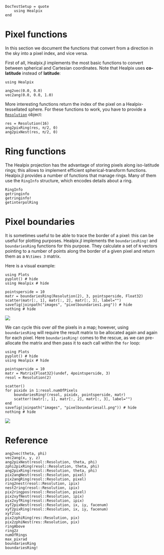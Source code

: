 ```@meta
DocTestSetup = quote
    using Healpix
end
```

# Pixel functions

In this section we document the functions that convert from a
direction in the sky into a pixel index, and vice versa.

First of all, Healpix.jl implements the most basic functions to
convert between spherical and Cartesian coordinates. Note that Healpix
uses **co-latitude** instead of **latitude**:

```@setup pixelexample1
using Healpix
```

```@repl pixelexample1
ang2vec(0.0, 0.0)
vec2ang(0.0, 0.0, 1.0)
```

More interesting functions return the index of the pixel on a
Healpix-tessellated sphere. For these functions to work, you have to
provide a [`Resolution`](@ref) object:

```@repl pixelexample1
res = Resolution(16)
ang2pixRing(res, π/2, 0)
ang2pixNest(res, π/2, 0)
```

# Ring functions

The Healpix projection has the advantage of storing pixels along
iso-latitude rings; this allows to implement efficient
spherical-transform functions. Healpix.jl provides a number of
functions that manage rings. Many of them use the `RingInfo`
structure, which encodes details about a ring.

```@docs
RingInfo
getringinfo
getringinfo!
getinterpolRing
```


# Pixel boundaries

It is sometimes useful to be able to trace the border of a pixel: this
can be useful for plotting purposes. Healpix.jl implements the
`boundariesRing!` and `boundariesRing` functions for this purpose.
They calculate a set of ``N`` vectors pointing to a number of points
along the border of a given pixel and return them as a ``N\times 3``
matrix.

Here is a visual example:

```@example
using Plots
pyplot() # hide
using Healpix # hide

pointsperside = 10
matr = boundariesRing(Resolution(2), 3, pointsperside, Float32)
scatter(matr[:, 1], matr[:, 2], matr[:, 3], label="")
savefig(joinpath("images", "pixelboundaries1.png")) # hide
nothing # hide
```
![](images/pixelboundaries1.png)

We can cycle this over *all* the pixels in a map; however, using
`boundariesRing` will require the result matrix to be allocated again
and again for each pixel. Here `boundariesRing!` comes to the rescue,
as we can pre-allocate the matrix and then pass it to each call within
the `for` loop:

```@example
using Plots
pyplot() # hide
using Healpix # hide

pointsperside = 10
matr = Matrix{Float32}(undef, 4pointsperside, 3)
resol = Resolution(2)

scatter()
for pixidx in 1:resol.numOfPixels
    boundariesRing!(resol, pixidx, pointsperside, matr)
    scatter!(matr[:, 1], matr[:, 2], matr[:, 3], label="")
end
savefig(joinpath("images", "pixelboundariesall.png")) # hide
nothing # hide
```
![](images/pixelboundariesall.png)


# Reference

```@docs
ang2vec(theta, phi)
vec2ang(x, y, z)
ang2pixNest(resol::Resolution, theta, phi)
zphi2pixRing(resol::Resolution, theta, phi)
ang2pixRing(resol::Resolution, theta, phi)
pix2angNest(resol::Resolution, pixel)
pix2angRing(resol::Resolution, pixel)
ring2nest(resol::Resolution, ipix)
nest2ring(resol::Resolution, ipix)
pix2ringpos(resol::Resolution, pixel)
pix2xyfNest(resol::Resolution, ipix)
pix2xyfRing(resol::Resolution, ipix)
xyf2pixNest(resol::Resolution, ix, iy, facenum)
xyf2pixRing(resol::Resolution, ix, iy, facenum)
xyf2loc
pix2zphiRing(res::Resolution, pix)
pix2zphiNest(res::Resolution, pix)
ringAbove
ring2z
numOfRings
max_pixrad
boundariesRing
boundariesRing!
```
